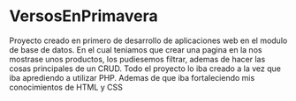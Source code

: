 # VersosEnPrimavera

Proyecto creado en primero de desarrollo de aplicaciones web en el modulo de base de datos.
En el cual teniamos que crear una pagina en la nos mostrase unos productos, los pudiesemos filtrar, ademas de hacer las cosas principales de un CRUD.
Todo el proyecto lo iba creado a la vez que iba aprediendo a utilizar PHP. Ademas de que iba fortaleciendo mis conocimientos de HTML y CSS
